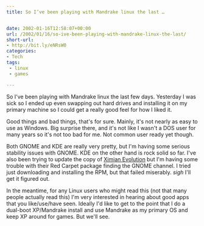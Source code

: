```yaml
---
title: So I’ve been playing with Mandrake linux the last …


date: 2002-01-16T12:58:07+00:00
url: /2002/01/16/so-ive-been-playing-with-mandrake-linux-the-last/
short-url:
- http://bit.ly/eNRsW0
categories:
- Tech
tags:
 - linux
 - games

---
```

So I've been playing with Mandrake linux the last few days. Yesterday I was sick so I ended up even swapping out hard drives and installing it on my primary machine so I could get a really good feel for how I liked it.

Good things and bad things, that's for sure. Mainly, it's not nearly as easy to use as Windows. Big surprise there, and it's not like I wasn't a DOS user for many years so it's not too bad for me. Not common user ready yet though.

Both GNOME and KDE are really very pretty, but I'm having some serious stability issues with GNOME. KDE on the other hand is rock solid so far. I've also been trying to update the copy of <a href="http://www.ximian.com">Ximian Evolution</a> but I'm having some trouble with their Red Carpet package finding the GNOME channel. I tried just downloading and installing the RPM, but that failed miserably. *sigh* I'll get it figured out.

In the meantime, for any Linux users who might read this (not that many people actually read this) I'm very interested in hearing about good apps that you like/use/have seen. Ideally I'd like to get to the point that I do a dual-boot XP/Mandrake install and use Mandrake as my primary OS and keep XP around for games. But we'll see.